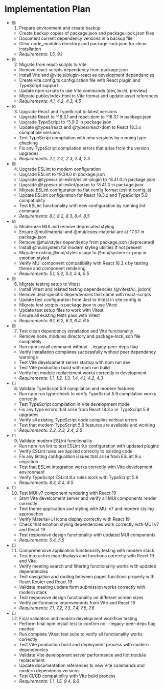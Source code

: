 # Implementation Plan

- [x] 1. Prepare environment and create backup
  - Create backup copies of package.json and package-lock.json files
  - Document current dependency versions in a backup file
  - Clear node_modules directory and package-lock.json for clean installation
  - _Requirements: 1.5, 9.1_

- [x] 2. Migrate from react-scripts to Vite
  - Remove react-scripts dependency from package.json
  - Install Vite and @vitejs/plugin-react as development dependencies
  - Create vite.config.ts configuration file with React plugin and TypeScript support
  - Update npm scripts to use Vite commands (dev, build, preview)
  - Migrate public/index.html to Vite format and update asset references
  - _Requirements: 4.1, 4.2, 4.3, 4.5_

- [x] 3. Upgrade React and TypeScript to latest versions
  - Upgrade React to ^18.3.1 and react-dom to ^18.3.1 in package.json
  - Upgrade TypeScript to ^5.9.2 in package.json
  - Update @types/react and @types/react-dom to React 18.3.x compatible versions
  - Test TypeScript compilation with new versions by running type checking
  - Fix any TypeScript compilation errors that arise from the version upgrades
  - _Requirements: 2.1, 2.2, 2.3, 2.4, 2.5_

- [x] 4. Upgrade ESLint to modern configuration
  - Upgrade ESLint to ^9.34.0 in package.json
  - Upgrade @typescript-eslint/eslint-plugin to ^8.41.0 in package.json
  - Upgrade @typescript-eslint/parser to ^8.41.0 in package.json
  - Migrate ESLint configuration to flat config format (eslint.config.js)
  - Update ESLint configuration for React 18.3.x and TypeScript 5.9 compatibility
  - Test ESLint functionality with new configuration by running lint command
  - _Requirements: 8.1, 8.2, 8.3, 8.4, 8.5_

- [x] 5. Modernize MUI and remove deprecated styling
  - Ensure @mui/material and @mui/icons-material are at ^7.3.1 in package.json
  - Remove @mui/styles dependency from package.json (deprecated)
  - Install @mui/system for modern styling utilities if not present
  - Migrate existing @mui/styles usage to @mui/system sx prop or emotion styled
  - Verify MUI component compatibility with React 18.3.x by testing theme and component rendering
  - _Requirements: 5.1, 5.2, 5.3, 5.4, 5.5_

- [x] 6. Migrate testing setup to Vitest
  - Install Vitest and related testing dependencies (@vitest/ui, jsdom)
  - Remove Jest-specific dependencies that came with react-scripts
  - Update test configuration from Jest to Vitest in vite.config.ts
  - Migrate test scripts in package.json to use Vitest
  - Update test setup files to work with Vitest
  - Ensure all existing tests pass with Vitest
  - _Requirements: 6.1, 6.2, 6.3, 6.4, 6.5_

- [x] 7. Test clean dependency installation and Vite functionality
  - Remove node_modules directory and package-lock.json file completely
  - Run npm install command without --legacy-peer-deps flag
  - Verify installation completes successfully without peer dependency warnings
  - Test Vite development server startup with npm run dev
  - Test Vite production build with npm run build
  - Verify hot module replacement works correctly in development
  - _Requirements: 1.1, 1.2, 1.3, 1.4, 4.1, 4.2, 4.3_

- [ ] 8. Validate TypeScript 5.9 compilation and modern features
  - Run npm run type-check to verify TypeScript 5.9 compilation works correctly
  - Test TypeScript compilation in Vite development mode
  - Fix any type errors that arise from React 18.3.x or TypeScript 5.9 upgrades
  - Verify all existing TypeScript code compiles without errors
  - Test that modern TypeScript 5.9 features are available and working
  - _Requirements: 2.2, 2.3, 2.4, 2.5_

- [ ] 9. Validate modern ESLint functionality
  - Run npm run lint to test ESLint 9.x configuration with updated plugins
  - Verify ESLint rules are applied correctly to existing code
  - Fix any linting configuration issues that arise from ESLint 9.x migration
  - Test that ESLint integration works correctly with Vite development environment
  - Verify TypeScript ESLint 8.x rules work with TypeScript 5.9
  - _Requirements: 8.3, 8.4, 8.5_

- [ ] 10. Test MUI v7 component rendering with React 19
  - Start Vite development server and verify all MUI components render correctly
  - Test theme application and styling with MUI v7 and modern styling approaches
  - Verify Material-UI icons display correctly with React 19
  - Check that emotion styling dependencies work correctly with MUI v7 and React 19
  - Test responsive design functionality with updated MUI components
  - _Requirements: 5.4, 5.5_

- [ ] 11. Comprehensive application functionality testing with modern stack
  - Test interactive map displays and functions correctly with React 19 and Vite
  - Verify meeting search and filtering functionality works with updated dependencies
  - Test navigation and routing between pages functions properly with React Router and React 19
  - Validate meeting update form submission works correctly with modern stack
  - Test responsive design functionality on different screen sizes
  - Verify performance improvements from Vite and React 19
  - _Requirements: 7.1, 7.2, 7.3, 7.4, 7.5, 7.6_

- [ ] 12. Final validation and modern development workflow testing
  - Perform final npm install test to confirm no --legacy-peer-deps flag needed
  - Run complete Vitest test suite to verify all functionality works correctly
  - Test Vite production build and deployment process with modern dependencies
  - Validate Vite development server performance and hot module replacement
  - Update documentation references to new Vite commands and modern dependency versions
  - Test CI/CD compatibility with Vite build process
  - _Requirements: 1.1, 1.5, 9.4, 9.6_